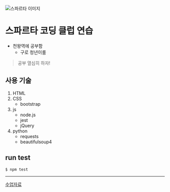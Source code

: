 ![스파르타 이미지](https://spartacodingclub.kr/static/v5/images/imageTan_Q&A.png)

# 스파르타 코딩 클럽 연습

* 천왕역에 공부함
    * 구로 청년이룸
   
> 공부 열심히 하자!
 
## 사용 기술

1. HTML
2. CSS
   * bootstrap
3. js
    * node.js
    * jest
    * jQuery
4. python
    * requests
    * beautifulsoup4

## run test

```shell
$ npm test
```

---
    
[수업자료](https://bit.ly/spataD)
